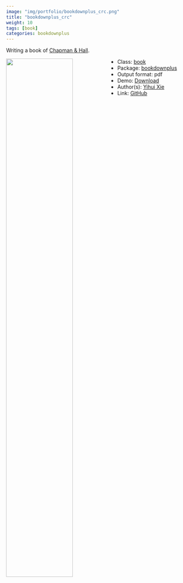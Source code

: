 ```yaml
---
image: "img/portfolio/bookdownplus_crc.png"
title: "bookdownplus_crc"
weight: 10
tags: [book]
categories: bookdownplus
---
```


Writing a book of [Chapman & Hall](https://github.com/yihui/bookdown-crc).

<!--more-->

<img class = "jf-image-shadow" src="../../img/portfolio/bookdownplus_crc.png" style="display: block; margin: auto;" width="60%"  align="left">

- Class: [book](../../tags/book)
- Package: [bookdownplus](bookdownplus)
- Output format: pdf
- Demo: [Download](https://pzhaonet.github.io/bookdownplus/inst2/crc/showcase/yihui_crc.pdf)
- Author(s): [Yihui Xie](https://yihui.org/)
- Link: [GitHub](https://github.com/pzhaonet/bookdownplus)


